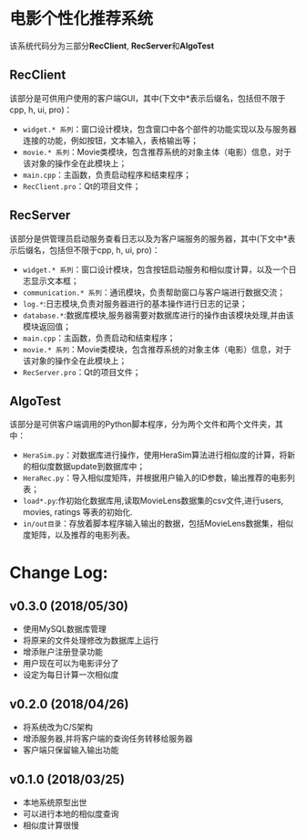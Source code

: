 # 电影个性化推荐系统



该系统代码分为三部分**RecClient**, **RecServer**和**AlgoTest**

## RecClient

该部分是可供用户使用的客户端GUI，其中(下文中*表示后缀名，包括但不限于cpp, h, ui, pro)：

* `widget.* 系列`：窗口设计模块，包含窗口中各个部件的功能实现以及与服务器连接的功能，例如按钮，文本输入，表格输出等；
* `movie.* 系列`：Movie类模块，包含推荐系统的对象主体（电影）信息，对于该对象的操作全在此模块上；
* `main.cpp`：主函数，负责启动程序和结束程序；
* `RecClient.pro`：Qt的项目文件；

## **RecServer**

该部分是供管理员启动服务查看日志以及为客户端服务的服务器，其中(下文中*表示后缀名，包括但不限于cpp, h, ui, pro)：

* `widget.* 系列`：窗口设计模块，包含按钮启动服务和相似度计算，以及一个日志显示文本框；
* `communication.* 系列`：通讯模块，负责帮助窗口与客户端进行数据交流；
* `log.*`:日志模块,负责对服务器进行的基本操作进行日志的记录；
* `database.*`:数据库模块,服务器需要对数据库进行的操作由该模块处理,并由该模块返回值；
* `main.cpp`：主函数，负责启动和结束程序；
* `movie.* 系列`：Movie类模块，包含推荐系统的对象主体（电影）信息，对于该对象的操作全在此模块上；
* `RecServer.pro`：Qt的项目文件；

## AlgoTest

该部分是可供客户端调用的Python脚本程序，分为两个文件和两个文件夹，其中：

* `HeraSim.py`：对数据库进行操作，使用HeraSim算法进行相似度的计算，将新的相似度数据update到数据库中；
* `HeraRec.py`：导入相似度矩阵，并根据用户输入的ID参数，输出推荐的电影列表；
* `load*.py`:作初始化数据库用,读取MovieLens数据集的csv文件,进行users, movies, ratings 等表的初始化.
* `in/out目录`：存放着脚本程序输入输出的数据，包括MovieLens数据集，相似度矩阵，以及推荐的电影列表。



# Change Log:

## v0.3.0 (2018/05/30)

* 使用MySQL数据库管理
* 将原来的文件处理修改为数据库上运行
* 增添账户注册登录功能
* 用户现在可以为电影评分了
* 设定为每日计算一次相似度

## v0.2.0 (2018/04/26)

* 将系统改为C/S架构
* 增添服务器,并将客户端的查询任务转移给服务器
* 客户端只保留输入输出功能

## v0.1.0 (2018/03/25)

* 本地系统原型出世
* 可以进行本地的相似度查询
* 相似度计算很慢